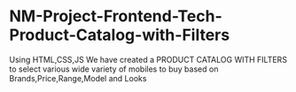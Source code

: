 # NM-Project-Frontend-Tech-Product-Catalog-with-Filters
Using HTML,CSS,JS We have created a PRODUCT CATALOG WITH FILTERS to select various wide variety of mobiles to buy based on Brands,Price,Range,Model and Looks
